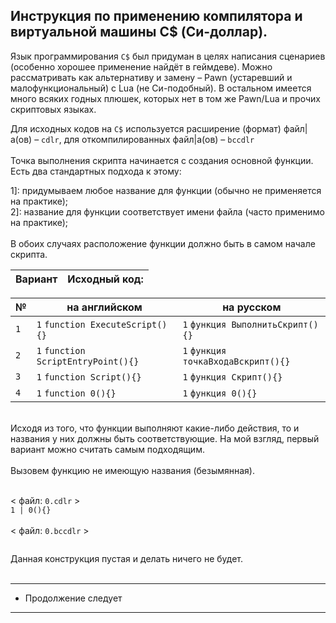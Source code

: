 Инструкция по применению компилятора и виртуальной машины C$ (Си-доллар).
-
Язык программирования ```С$``` был придуман в целях написания сценариев (особенно хорошее применение найдёт в геймдеве).
Можно рассматривать как альтернативу и замену – Pawn (устаревший и малофункциональный) с Lua (не Си-подобный).
В остальном имеется много всяких годных плюшек, которых нет в том же Pawn/Lua и прочих скриптовых языках.

Для исходных кодов на ```C$``` используется расширение (формат) файл|а(ов) – `cdlr`, для откомпилированных файл|а(ов) – `bccdlr` <br><br>
Точка выполнения скрипта начинается с создания основной функции. Есть два стандартных подхода к этому: <br>

1]: придумываем любое название для функции (обычно не применяется на практике);<br>
2]: название для функции соответствует имени файла (часто применимо на практике);<br>
<br>
В обоих случаях расположение функции должно быть в самом начале скрипта. <br>

| Вариант | Исходный код: |
|---------|---------------|

| № | на английском | на русском |
|---------|---------------|------------|
| ```1``` | ```1``` ```function ExecuteScript(){}```       | ```1``` ```функция ВыполнитьСкрипт(){}```     |
| ```2``` | ```1``` ```function ScriptEntryPoint(){}```    | ```1``` ```функция точкаВходаВскрипт(){}```   |
| ```3``` | ```1``` ```function Script(){}```              | ```1``` ```функция Скрипт(){}```              |
| ```4``` | ```1``` ```function 0(){}```                   | ```1``` ```функция 0(){}```                    |
<br>
Исходя из того, что функции выполняют какие-либо действия, то и названия у них должны быть соответствующие. На мой взгляд, первый вариант можно считать самым подходящим.<br>
<br>
Вызовем функцию не имеющую названия (безымянная).<br><br>

< файл: ```0.cdlr``` ><br>
``` 1 | 0(){} ```<br>
<br>
< файл: ```0.bccdlr``` ><br>
``` ```

Данная конструкция пустая и делать ничего не будет.<br>
<br>

---------------------
* Продолжение следует
---------------------
